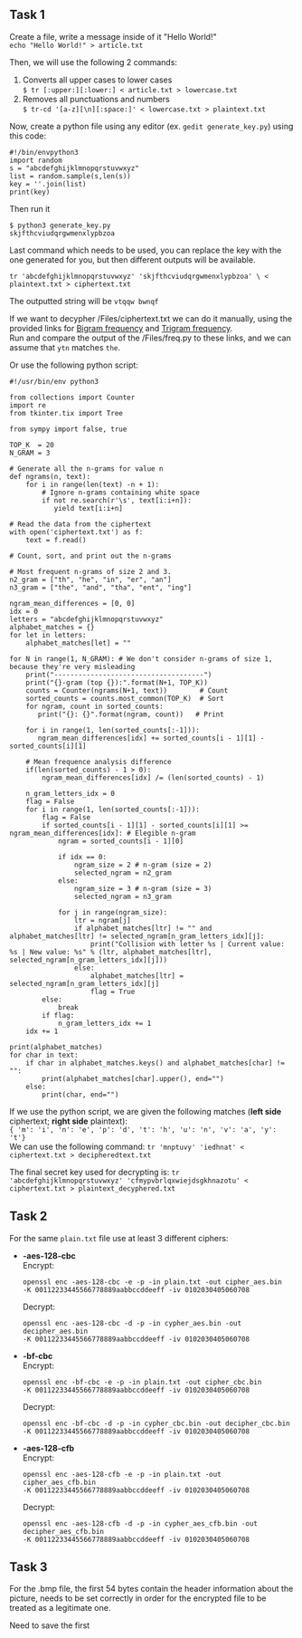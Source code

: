 ## Task 1

Create a file, write a message inside of it "Hello World!"  
```echo "Hello World!" > article.txt```

Then, we will use the following 2 commands:
  1) Converts all upper cases to lower cases  
  ```$ tr [:upper:][:lower:] < article.txt > lowercase.txt ```  
  2) Removes all punctuations and numbers  
  ```$ tr-cd '[a-z][\n][:space:]' < lowercase.txt > plaintext.txt ```

Now, create a python file using any editor (ex. ```gedit generate_key.py```) using this code:  
  ```
  #!/bin/envpython3
  import random  
  s = "abcdefghijklmnopqrstuvwxyz"
  list = random.sample(s,len(s))
  key = ''.join(list)  
  print(key)
```  

Then run it
```
$ python3 generate_key.py 
skjfthcviudqrgwmenxlypbzoa
```
Last command which needs to be used, you can replace the key with the one generated for you, but then different outputs will be available.
```
tr 'abcdefghijklmnopqrstuvwxyz' 'skjfthcviudqrgwmenxlypbzoa' \ < plaintext.txt > ciphertext.txt
```
The outputted string will be ```vtqqw bwnqf```  

If we want to decypher /Files/ciphertext.txt we can do it manually, using the provided links for [Bigram frequency](https://en.wikipedia.org/wiki/Bigram) and [Trigram frequency](https://en.wikipedia.org/wiki/Trigram).  
Run and compare the output of the /Files/freq.py to these links, and we can assume that ```ytn``` matches ```the```.  

Or use the following python script:
```
#!/usr/bin/env python3

from collections import Counter
import re
from tkinter.tix import Tree

from sympy import false, true

TOP_K  = 20
N_GRAM = 3

# Generate all the n-grams for value n
def ngrams(n, text):
    for i in range(len(text) -n + 1):
        # Ignore n-grams containing white space
        if not re.search(r'\s', text[i:i+n]):
           yield text[i:i+n]

# Read the data from the ciphertext
with open('ciphertext.txt') as f:
    text = f.read()

# Count, sort, and print out the n-grams

# Most frequent n-grams of size 2 and 3.
n2_gram = ["th", "he", "in", "er", "an"]
n3_gram = ["the", "and", "tha", "ent", "ing"]

ngram_mean_differences = [0, 0]
idx = 0
letters = "abcdefghijklmnopqrstuvwxyz"
alphabet_matches = {}
for let in letters:
    alphabet_matches[let] = ""

for N in range(1, N_GRAM): # We don't consider n-grams of size 1, because they're very misleading
    print("-------------------------------------")
    print("{}-gram (top {}):".format(N+1, TOP_K))
    counts = Counter(ngrams(N+1, text))        # Count
    sorted_counts = counts.most_common(TOP_K)  # Sort
    for ngram, count in sorted_counts:
       print("{}: {}".format(ngram, count))   # Print
    
    for i in range(1, len(sorted_counts[:-1])):
       ngram_mean_differences[idx] += sorted_counts[i - 1][1] - sorted_counts[i][1]

    # Mean frequence analysis difference
    if(len(sorted_counts) - 1 > 0):
        ngram_mean_differences[idx] /= (len(sorted_counts) - 1)

    n_gram_letters_idx = 0
    flag = False
    for i in range(1, len(sorted_counts[:-1])):
        flag = False
        if sorted_counts[i - 1][1] - sorted_counts[i][1] >= ngram_mean_differences[idx]: # Elegible n-gram
            ngram = sorted_counts[i - 1][0]            
            
            if idx == 0: 
                ngram_size = 2 # n-gram (size = 2)
                selected_ngram = n2_gram
            else:
                ngram_size = 3 # n-gram (size = 3)
                selected_ngram = n3_gram

            for j in range(ngram_size):
                ltr = ngram[j]
                if alphabet_matches[ltr] != "" and alphabet_matches[ltr] != selected_ngram[n_gram_letters_idx][j]:
                    print("Collision with letter %s | Current value: %s | New value: %s" % (ltr, alphabet_matches[ltr], selected_ngram[n_gram_letters_idx][j]))
                else:
                    alphabet_matches[ltr] = selected_ngram[n_gram_letters_idx][j]
                    flag = True
        else:
            break
        if flag:
            n_gram_letters_idx += 1
    idx += 1

print(alphabet_matches)
for char in text:
    if char in alphabet_matches.keys() and alphabet_matches[char] != "":
        print(alphabet_matches[char].upper(), end="")
    else:
        print(char, end="")
```

If we use the python script, we are given the following matches (**left side** ciphertext; **right side** plaintext):   
``` { 'm': 'i', 'n': 'e', 'p': 'd', 't': 'h', 'u': 'n', 'v': 'a', 'y': 't'} ```  
We can use the following command: ``` tr 'mnptuvy' 'iedhnat' < ciphertext.txt > decipheredtext.txt ```

The final secret key used for decrypting is: ```tr 'abcdefghijklmnopqrstuvwxyz' 'cfmypvbrlqxwiejdsgkhnazotu' < ciphertext.txt > plaintext_decyphered.txt ```

## Task 2

For the same ```plain.txt``` file use at least 3 different ciphers:

+ **-aes-128-cbc**  
  Encrypt:
  ```
  openssl enc -aes-128-cbc -e -p -in plain.txt -out cipher_aes.bin  
  -K 00112233445566778889aabbccddeeff -iv 0102030405060708
  ```
  Decrypt:
  ```
  openssl enc -aes-128-cbc -d -p -in cypher_aes.bin -out decipher_aes.bin  
  -K 00112233445566778889aabbccddeeff -iv 0102030405060708
  ```
+ **-bf-cbc**  
  Encrypt:
  ```
  openssl enc -bf-cbc -e -p -in plain.txt -out cipher_cbc.bin  
  -K 00112233445566778889aabbccddeeff -iv 0102030405060708
  ```
  Decrypt:
  ```
  openssl enc -bf-cbc -d -p -in cypher_cbc.bin -out decipher_cbc.bin  
  -K 00112233445566778889aabbccddeeff -iv 0102030405060708
  ```
+ **-aes-128-cfb**  
  Encrypt:
  ```
  openssl enc -aes-128-cfb -e -p -in plain.txt -out cipher_aes_cfb.bin  
  -K 00112233445566778889aabbccddeeff -iv 0102030405060708
  ```
  Decrypt:
  ```
  openssl enc -aes-128-cfb -d -p -in cypher_aes_cfb.bin -out decipher_aes_cfb.bin  
  -K 00112233445566778889aabbccddeeff -iv 0102030405060708
  ```

## Task 3

For the .bmp file, the first 54 bytes contain the header information about the picture, needs to be set correctly in order for the encrypted file to be treated as a legitimate one.

Need to save the first 
